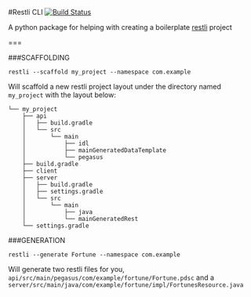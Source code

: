 #Restli CLI [![Build Status](https://travis-ci.org/cbrentharris/restli-cli.svg?branch=master)](https://travis-ci.org/cbrentharris/restli-cli)

A python package for helping with creating a boilerplate [restli](https://github.com/linkedin/rest.li/wiki/Rest.li-User-Guide) project

===

###SCAFFOLDING

```
restli --scaffold my_project --namespace com.example
```

Will scaffold a new restli project layout under the directory named `my_project` with the layout below:

```
└── my_project
    ├── api
    │   ├── build.gradle
    │   └── src
    │       └── main
    │           ├── idl
    │           ├── mainGeneratedDataTemplate
    │           └── pegasus
    ├── build.gradle
    ├── client
    ├── server
    │   ├── build.gradle
    │   ├── settings.gradle
    │   └── src
    │       └── main
    │           ├── java
    │           └── mainGeneratedRest
    └── settings.gradle
```


###GENERATION

```
restli --generate Fortune --namespace com.example
```

Will generate two restli files for you, `api/src/main/pegasus/com/example/fortune/Fortune.pdsc` and a `server/src/main/java/com/example/fortune/impl/FortunesResource.java`
